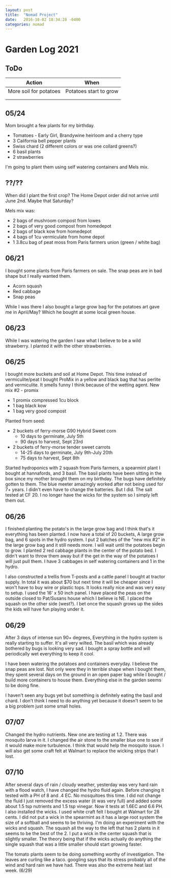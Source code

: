 ```yaml
---
layout: post
title:  "Nomad Project"
date:   2016-10-02 18:34:28 -0400
categories: nomad
---
```


# Garden Log 2021

## ToDo

| Action                 | When                   |
| ---------------------- | ---------------------- |
| More soil for potatoes | Potatoes start to grow |
|                        |                        |
|                        |                        |



## 05/24

Mom brought a few plants for my birthday.

- Tomatoes - Early Girl, Brandywine heirloom and a cherry type
- 3 California bell pepper plants
- Swiss chard (2 different colors or was one collard greens?)
- 6 basil plants
- 2 strawberries

I'm going to plant them using self watering containers and Mels mix.

## ??/??

When did I plant the first crop? The Home Depot order did not arrive until June 2nd. Maybe that Saturday?

Mels mix was:

- 2 bags of mushroom compost from lowes
- 2 bags of very good compost from homedepot
- 2 bags of black kow from homedepot
- 4 bags of 1cu vermiculate from home depot
- 1 3.8cu bag of peat moss from Paris farmers union (green / white bag)

## 06/21

I bought some plants from Paris farmers on sale. The snap peas are in bad shape but I really wanted them.

- Acorn squash
- Red cabbage
- Snap peas

While I was there I also bought a large grow bag for the potatoes art gave me in April/May? Which he bought at some local green house.

## 06/23

While I was watering the garden I saw what I believe to be a wild strawberry. I planted it with the other strawberries.

## 06/25

I bought more buckets and soil at Home Depot. This time instead of vermiculite/peat I bought ProMix in a yellow and black bag that has perlite and vermiculite. It smells funny I think because of the wetting agent. New mix #2 - promix

- 1 promix compressed 1cu block
- 1 bag black kow
- 1 bag very good compost

Planted from seed:

- 2 buckets of ferry-morse G90 Hybrid Sweet corn
  - 10 days to germinate, July 5th
  - 90 days to harvest, Sept 23rd
- 2 buckets of ferry-morse tender sweet carrots
  - 14-25 days to germinate, July 9th-July 20th
  - 75 days to harvest, Sept 8th

Started hydroponics with 2 squash from Paris farmers, a spearmint plant I bought at hannafords, and 3 basil. The basil plants have been sitting in the box since my mother brought them on my birthday. The bugs have definitely gotten to them. The blue meeter amazingly worked after not being used for 7+ years. I didn't even have to change the batteries. But I did. The salt tested at CF 20. I no longer have the wicks for the system so I simply left them out.

## 06/26

I finished planting the potato's in the large grow bag and I think that's it everything has been planted. I now have a total of 20 buckets, A large grow bag,  and 6 spots in the hydro system. I put 2 batches of the "new mix #2" in the large grow bag and it still needs more. I will wait until the potatoes begin to grow. I planted 2 red cabbage plants in the center of the potato bed. I didn't want to throw them away but if the get in the way of the potatoes I will just pull them. I have 3 cabbages in self watering containers and 1 in the hydro.

I also constructed a trellis from T-posts and a cattle panel I bought at tractor supply. In total it was about $70 but next time it will be cheaper since I won't have to buy wire or plastic tops. It looks really nice and was very easy to setup. I used the 16' x 50 inch panel. I have placed the peas on the outside closed to Pat/Susans house which I believe is NE. I placed the squash on the other side (west?). I bet once the squash grows up the sides the kids will have fun playing under it.

## 06/29

After 3 days of intense sun 90+ degrees, Everything in the hydro system is really starting to suffer. It's all very wilted. The basil which was already bothered by bugs is looking very sad. I bought a spray bottle and will periodically wet everything to keep it cool.

I have been watering the potatoes and containers everyday. I believe the snap peas are lost. Not only were they in terrible shape when I bought them, they spent several days on the ground in an open paper bag while I bought / build more containers to house them. Everything else in the garden seems to be doing fine.

I haven't seen any bugs yet but something is definitely eating the basil and chard. I don't think I need to do anything yet because it doesn't seem to be a big problem just some small holes. 

## 07/07

Changed the hydro nutrients. New one are testing at 1.2. There was mosquito larva in it. I changed the air stone to the smaller blue one to see if it would make more turbulence. I think that would help the mosquito issue. I will also get some craft felt at Walmart to replace the wicking strips that I lost.

## 07/10

After several days of rain / cloudy weather, yesterday was very hard rain with a flood watch, I have changed the hydro fluid again. Before changing it tested with a PH of 8 and .4 EC. No mosquitoes this time. I did not change the fluid I just removed the excess water (it was very full) and added some about 1.5 tsp nutrients and 1.5 tsp vinegar. Now it tests at 1.6EC and 6.6 PH. I also installed the wicks. I used white craft felt I bought at Walmart for 28 cents. I did not put a wick in the spearmint as it has a large root system the size of a softball and seems to be thriving. I'm doing an experiment with the wicks and squash. The squash all the way to the left that has 2 plants in it seems to be the best of the 2. I put a wick in the center squash that is slightly smaller. The theory being that if the wicks actually do anything the single squash that was a little smaller should start growing faster. 

The tomato plants seem to be doing something worthy of investigation. The leaves are curling like a taco. googling says that its stress probably all of the wind and hard rain we have had. There was also the extreme heat last week. (6/29)

